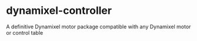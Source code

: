 # dynamixel-controller
A definitive Dynamixel motor package compatible with any Dynamixel motor or control table
